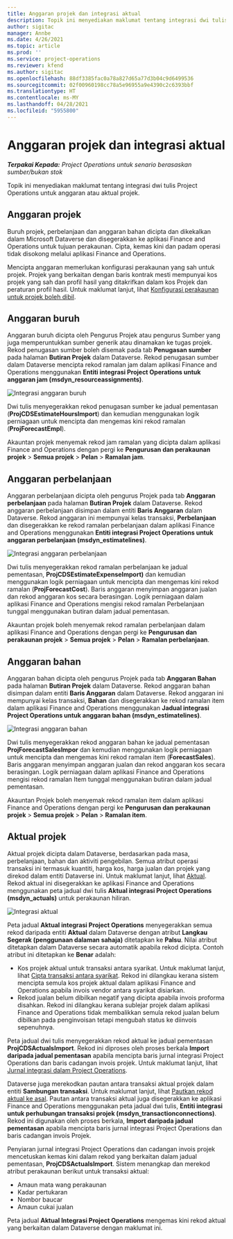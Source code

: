 ```yaml
---
title: Anggaran projek dan integrasi aktual
description: Topik ini menyediakan maklumat tentang integrasi dwi tulis Project Operations untuk anggaran atau aktual projek.
author: sigitac
manager: Annbe
ms.date: 4/26/2021
ms.topic: article
ms.prod: ''
ms.service: project-operations
ms.reviewer: kfend
ms.author: sigitac
ms.openlocfilehash: 88df3385fac0a78a827d65a77d3b04c9d6499536
ms.sourcegitcommit: 02f00960198cc78a5e96955a9e4390c2c6393bbf
ms.translationtype: HT
ms.contentlocale: ms-MY
ms.lasthandoff: 04/28/2021
ms.locfileid: "5955800"
---
```

# <a name="project-estimates-and-actuals-integration"></a>Anggaran projek dan integrasi aktual

_**Terpakai Kepada:** Project Operations untuk senario berasaskan sumber/bukan stok_

Topik ini menyediakan maklumat tentang integrasi dwi tulis Project Operations untuk anggaran atau aktual projek.

## <a name="project-estimates"></a>Anggaran projek

Buruh projek, perbelanjaan dan anggaran bahan dicipta dan dikekalkan dalam Microsoft Dataverse dan disegerakkan ke aplikasi Finance and Operations untuk tujuan perakaunan. Cipta, kemas kini dan padam operasi tidak disokong melalui aplikasi Finance and Operations.

Mencipta anggaran memerlukan konfigurasi perakaunan yang sah untuk projek. Projek yang berkaitan dengan baris kontrak mesti mempunyai kos projek yang sah dan profil hasil yang ditakrifkan dalam kos Projek dan peraturan profil hasil. Untuk maklumat lanjut, lihat [Konfigurasi perakaunan untuk projek boleh dibil](../project-accounting/configure-accounting-billable-projects.md#configure-project-cost-and-revenue-profile-rules).

## <a name="labor-estimates"></a>Anggaran buruh

Anggaran buruh dicipta oleh Pengurus Projek atau pengurus Sumber yang juga memperuntukkan sumber generik atau dinamakan ke tugas projek. Rekod penugasan sumber boleh disemak pada tab **Penugasan sumber** pada halaman **Butiran Projek** dalam Dataverse. Rekod penugasan sumber dalam Dataverse mencipta rekod ramalan jam dalam aplikasi Finance and Operations menggunakan **Entiti integrasi Project Operations untuk anggaran jam (msdyn\_resourceassignments)**.

   ![Integrasi anggaran buruh](./Media/DW4LaborEstimates.png)

Dwi tulis menyegerakkan rekod penugasan sumber ke jadual pementasan (**ProjCDSEstimateHoursImport**) dan kemudian menggunakan logik perniagaan untuk mencipta dan mengemas kini rekod ramalan (**ProjForecastEmpl**).

Akauntan projek menyemak rekod jam ramalan yang dicipta dalam aplikasi Finance and Operations dengan pergi ke **Pengurusan dan perakaunan projek** > **Semua projek** > **Pelan** > **Ramalan jam**.

## <a name="expense-estimates"></a>Anggaran perbelanjaan

Anggaran perbelanjaan dicipta oleh pengurus Projek pada tab **Anggaran perbelanjaan** pada halaman **Butiran Projek** dalam Dataverse. Rekod anggaran perbelanjaan disimpan dalam entiti **Baris Anggaran** dalam Dataverse. Rekod anggaran ini mempunyai kelas transaksi, **Perbelanjaan** dan disegerakkan ke rekod ramalan perbelanjaan dalam aplikasi Finance and Operations menggunakan **Entiti integrasi Project Operations untuk anggaran perbelanjaan (msdyn\_estimatelines)**.

   ![Integrasi anggaran perbelanjaan](./Media/DW4ExpenseEstimates.png)

Dwi tulis menyegerakkan rekod ramalan perbelanjaan ke jadual pementasan, **ProjCDSEstimateExpenseImport)** dan kemudian menggunakan logik perniagaan untuk mencipta dan mengemas kini rekod ramalan (**ProjForecastCost**). Baris anggaran menyimpan anggaran jualan dan rekod anggaran kos secara berasingan. Logik perniagaan dalam aplikasi Finance and Operations mengisi rekod ramalan Perbelanjaan tunggal menggunakan butiran dalam jadual pementasan.

Akauntan projek boleh menyemak rekod ramalan perbelanjaan dalam aplikasi Finance and Operations dengan pergi ke **Pengurusan dan perakaunan projek** > **Semua projek** > **Pelan** > **Ramalan perbelanjaan**.

## <a name="material-estimates"></a>Anggaran bahan

Anggaran bahan dicipta oleh pengurus Projek pada tab **Anggaran Bahan** pada halaman **Butiran Projek** dalam Dataverse. Rekod anggaran bahan disimpan dalam entiti **Baris Anggaran** dalam Dataverse. Rekod anggaran ini mempunyai kelas transaksi, **Bahan** dan disegerakkan ke rekod ramalan item dalam aplikasi Finance and Operations menggunakan **Jadual integrasi Project Operations untuk anggaran bahan (msdyn\_estimatelines)**.

   ![Integrasi anggaran bahan](./Media/DW4MaterialEstimates.png)

Dwi tulis menyegerakkan rekod anggaran bahan ke jadual pementasan **ProjForecastSalesImpor** dan kemudian menggunakan logik perniagaan untuk mencipta dan mengemas kini rekod ramalan item (**ForecastSales**). Baris anggaran menyimpan anggaran jualan dan rekod anggaran kos secara berasingan. Logik perniagaan dalam aplikasi Finance and Operations mengisi rekod ramalan Item tunggal menggunakan butiran dalam jadual pementasan.

Akauntan Projek boleh menyemak rekod ramalan item dalam aplikasi Finance and Operations dengan pergi ke **Pengurusan dan perakaunan projek** > **Semua projek** > **Pelan** > **Ramalan item**.

## <a name="project-actuals"></a>Aktual projek

Aktual projek dicipta dalam Dataverse, berdasarkan pada masa, perbelanjaan, bahan dan aktiviti pengebilan. Semua atribut operasi transaksi ini termasuk kuantiti, harga kos, harga jualan dan projek yang direkod dalam entiti Dataverse ini. Untuk maklumat lanjut, lihat [Aktual](../actuals/actuals-overview.md). Rekod aktual ini disegerakkan ke aplikasi Finance and Operations menggunakan peta jadual dwi tulis **Aktual integrasi Project Operations (msdyn\_actuals)** untuk perakaunan hiliran.

   ![Integrasi aktual](./Media/DW4Actuals.png)

Peta jadual **Aktual integrasi Project Operations** menyegerakkan semua rekod daripada entiti **Aktual** dalam Dataverse dengan atribut **Langkau Segerak (penggunaan dalaman sahaja)** ditetapkan ke **Palsu**. Nilai atribut ditetapkan dalam Dataverse secara automatik apabila rekod dicipta. Contoh atribut ini ditetapkan ke **Benar** adalah:

  - Kos projek aktual untuk transaksi antara syarikat. Untuk maklumat lanjut, lihat [Cipta transaksi antara syarikat](../project-accounting/create-intercompany-transactions.md). Rekod ini dilangkau kerana sistem mencipta semula kos projek aktual dalam aplikasi Finance and Operations apabila invois vendor antara syarikat disiarkan.
  - Rekod jualan belum dibilkan negatif yang dicipta apabila invois proforma disahkan. Rekod ini dilangkau kerana sublejar projek dalam aplikasi Finance and Operations tidak membalikkan semula rekod jualan belum dibilkan pada penginvoisan tetapi mengubah status ke diinvois sepenuhnya.

Peta jadual dwi tulis menyegerakkan rekod aktual ke jadual pementasan **ProjCDSActualsImport**. Rekod ini diproses oleh proses berkala **Import daripada jadual pementasan** apabila mencipta baris jurnal integrasi Project Operations dan baris cadangan invois projek. Untuk maklumat lanjut, lihat [Jurnal integrasi dalam Project Operations](../project-accounting/project-operations-integration-journal.md).

Dataverse juga merekodkan pautan antara transaksi aktual projek dalam entiti **Sambungan transaksi**. Untuk maklumat lanjut, lihat [Pautkan rekod aktual ke asal](../actuals/linkingactuals.md). Pautan antara transaksi aktual juga disegerakkan ke aplikasi Finance and Operations menggunakan peta jadual dwi tulis, **Entiti integrasi untuk perhubungan transaksi projek (msdyn\_transactionconnections)**. Rekod ini digunakan oleh proses berkala, **Import daripada jadual pementasan** apabila mencipta baris jurnal integrasi Project Operations dan baris cadangan invois Projek.

Penyiaran jurnal integrasi Project Operations dan cadangan invois projek mencetuskan kemas kini dalam rekod yang berkaitan dalam jadual pementasan, **ProjCDSActualsImport**. Sistem menangkap dan merekod atribut perakaunan berikut untuk transaksi aktual:

- Amaun mata wang perakaunan
- Kadar pertukaran
- Nombor baucar
- Amaun cukai jualan

Peta jadual **Aktual Integrasi Project Operations** mengemas kini rekod aktual yang berkaitan dalam Dataverse dengan maklumat ini.
